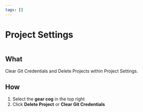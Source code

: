 ```yaml
---
tags: []
---
```


# Project Settings 

![]()

## What 
Clear Git Credentials and Delete Projects within Project Settings. 

## How 
1. Select the **gear cog** in the top right
2. Click **Delete Project** or **Clear Git Credentials** 

